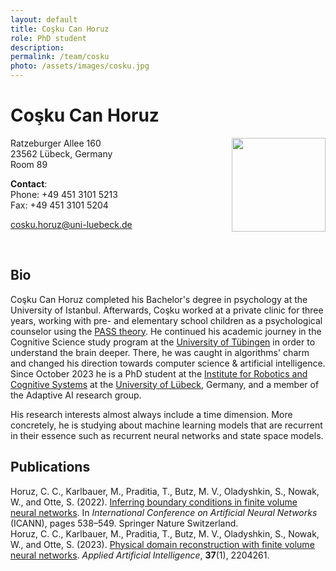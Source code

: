 ```yaml
---
layout: default
title: Coşku Can Horuz
role: PhD student
description:
permalink: /team/cosku
photo: /assets/images/cosku.jpg
---
```


# Coşku Can Horuz

<img src="{{page.photo}}" width="150px" style="float: right">

Ratzeburger Allee 160\
23562 Lübeck, Germany\
Room 89

__Contact__:\
Phone: +49 451 3101 5213\
Fax:   +49 451 3101 5204 

[cosku.horuz@uni-luebeck.de](mailto:cosku.horuz@uni-luebeck.de)

<br />


## Bio

Coşku Can Horuz completed his Bachelor's degree in psychology at the University of Istanbul. Afterwards, Coşku worked at a private clinic for three years, working with pre- and elementary school children as a psychological counselor using the [PASS theory](https://en.wikipedia.org/wiki/PASS_theory_of_intelligence). He continued his academic journey in the Cognitive Science study program at the [University of Tübingen](https://uni-tuebingen.de/en/) in order to understand the brain deeper. There, he was caught in algorithms' charm and changed his direction towards computer science & artificial intelligence. Since October 2023 he is a PhD student at the [Institute for Robotics and Cognitive Systems](https://www.rob.uni-luebeck.de/institut) at the [University of Lübeck](https://www.uni-luebeck.de), Germany, and a member of the Adaptive AI research group.

His research interests almost always include a time dimension. More concretely, he is studying about machine learning models that are recurrent in their essence such as recurrent neural networks and state space models.

## Publications

Horuz, C. C., Karlbauer, M., Praditia, T., Butz, M. V., Oladyshkin, S., Nowak, W., and Otte, S. (2022). [Inferring boundary conditions in finite volume neural networks](https://link.springer.com/chapter/10.1007/978-3-031-15919-0_45). In *International Conference on Artificial Neural Networks* (ICANN), pages 538–549. Springer Nature Switzerland.\
Horuz, C. C., Karlbauer, M., Praditia, T., Butz, M. V., Oladyshkin, S., Nowak, W., and Otte, S. (2023). [Physical domain reconstruction with finite volume neural networks](https://doi.org/10.1080/08839514.2023.2204261). *Applied Artificial Intelligence*, **37**(1), 2204261.
